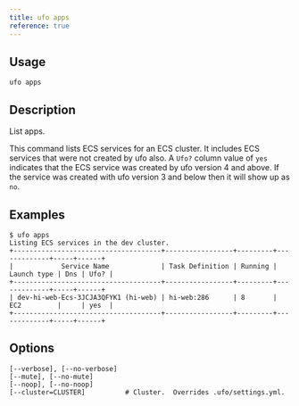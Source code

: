 ```yaml
---
title: ufo apps
reference: true
---
```


## Usage

    ufo apps

## Description

List apps.

This command lists ECS services for an ECS cluster. It includes ECS services that were not created by ufo also.  A `Ufo?` column value of `yes` indicates that the ECS service was created by ufo version 4 and above.  If the service was created with ufo version 3 and below then it will show up as `no`.

## Examples

    $ ufo apps
    Listing ECS services in the dev cluster.
    +-------------------------------------+-----------------+---------+-------------+-----+------+
    |            Service Name             | Task Definition | Running | Launch type | Dns | Ufo? |
    +-------------------------------------+-----------------+---------+-------------+-----+------+
    | dev-hi-web-Ecs-3JCJA3QFYK1 (hi-web) | hi-web:286      | 8       | EC2         |     | yes  |
    +-------------------------------------+-----------------+---------+-------------+-----+------+


## Options

```
[--verbose], [--no-verbose]  
[--mute], [--no-mute]        
[--noop], [--no-noop]        
[--cluster=CLUSTER]          # Cluster.  Overrides .ufo/settings.yml.
```

